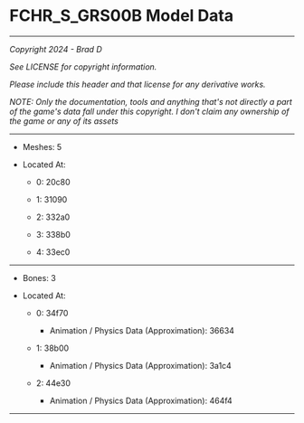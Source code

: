 # FCHR_S_GRS00B Model Data

---

*Copyright 2024 - Brad D*

*See LICENSE for copyright information.*

*Please include this header and that license for any derivative works.*

*NOTE: Only the documentation, tools and anything that's not directly a part of the game's data fall under this copyright. I don't claim any ownership of the game or any of its assets*

---

* Meshes: 5

* Located At:
  
  * 0: 20c80
  
  * 1: 31090
  
  * 2: 332a0
  
  * 3: 338b0
  
  * 4: 33ec0

---

* Bones: 3

* Located At:
  
  * 0: 34f70
    
    * Animation / Physics Data (Approximation): 36634
  
  * 1: 38b00
    
    * Animation / Physics Data (Approximation): 3a1c4
  
  * 2: 44e30
    
    * Animation / Physics Data (Approximation): 464f4

---
